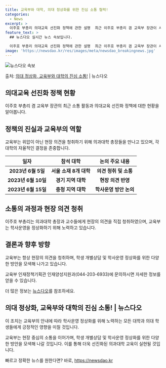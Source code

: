 ```yaml
---
title: 교육부와 대학, 의대 정상화를 위한 진심 소통 협력!
categories:
  - News
excerpt: >
  이주호 부총리 의대교육 선진화 정책에 관한 설명  최근 이주호 부총리 겸 교육부 장관이 서울지역 의대 총장들…
feature_text: >
  ## 뉴스다오 실시간 뉴스 속보입니다.

  이주호 부총리 의대교육 선진화 정책에 관한 설명  최근 이주호 부총리 겸 교육부 장관이 서울지역 의대 총장들…
image: 'https://newsdao.kr/res/images/meta/newsdao_breakingnews.jpg'
---
```


![뉴스다오 속보](https://newsdao.kr/res/images/meta/newsdao_breakingnews.jpg)

<p>출처: <a href="https://newsdao.kr/4180" rel="dofollow">의대 정상화, 교육부와 대학의 진심 소통!</a> | 뉴스다오</p>

<h2 data-ke-size="size26">의대교육 선진화 정책 현황</h2>
<p data-ke-size="size16">이주호 부총리 겸 교육부 장관의 최근 소통 활동과 의대교육 선진화 정책에 대한 현황을 알아봅니다.</p>

<h2 data-ke-size="size24"><b>정책의 진실과 교육부의 역할</b></h2>
<p data-ke-size="size16">교육부는 위압이 아닌 현장 의견을 청취하기 위해 의과대학 총장들을 만나고 있으며, 각 대학의 자율적인 결정을 존중합니다.</p>

<table>
<thead>
<tr>
<th>일자</th>
<th>참석 대학</th>
<th>논의 주요 내용</th>
</tr>
</thead>
<tbody>
<tr>
<td style="text-align: center; height: 17px;"><b>2023년 6월 5일</b></td>
<td style="text-align: center; height: 17px;"><b>서울 소재 8개 대학</b></td>
<td style="text-align: center; height: 17px;"><b>의견 청취 및 소통</b></td>
</tr>
<tr>
<td style="text-align: center; height: 17px;"><b>2023년 6월 10일</b></td>
<td style="text-align: center; height: 17px;"><b>경기 지역 대학</b></td>
<td style="text-align: center; height: 17px;"><b>현장 의견 반영</b></td>
</tr>
<tr>
<td style="text-align: center; height: 17px;"><b>2023년 6월 15일</b></td>
<td style="text-align: center; height: 17px;"><b>충청 지역 대학</b></td>
<td style="text-align: center; height: 17px;"><b>학사운영 방안 논의</b></td>
</tr>
</tbody>
</table>

<h2 data-ke-size="size24"><b>소통의 과정과 현장 의견 청취</b></h2>
<p data-ke-size="size16">이주호 부총리는 의과대학 총장과 교수들에게 현장의 의견을 직접 청취하였으며, 교육부는 학사운영을 정상화하기 위해 노력하고 있습니다.</p>

<h2 data-ke-size="size24"><b>결론과 향후 방향</b></h2>
<p data-ke-size="size16">교육부는 항상 현장의 의견을 청취하며, 학생 개별상담 및 학사운영 정상화를 위한 다양한 방안을 모색해 나가고 있습니다.</p>

<p data-ke-size="size16">교육부 인재정책기획관 인재양성지원과(044-203-6933)에 문의하시면 자세한 정보를 얻을 수 있습니다.</p>

<p data-ke-size="size16">더 많은 정보는 <a href="https://newsdao.kr/4180">뉴스다오</a>를 참조하세요.</p>
<h2 data-ke-size="size26">의대 정상화, 교육부와 대학의 진심 소통! | 뉴스다오</h2>
<p data-ke-size="size16">이 조치는 교육부의 안내에 따라 학사운영 정상화를 위해 노력하는 모든 대학과 의대 학생들에게 긍정적인 영향을 미칠 것입니다.</p>
<p data-ke-size="size16">교육부는 현장 중심의 소통을 이어가며, 학생 개별상담 및 학사운영 정상화를 위한 다양한 방안을 모색해 나갈 것입니다. 이를 통해 더욱 선진화된 의과대학 교육이 실현될 것입니다.</p> 

빠르고 정확한 뉴스를 원한다면? 바로, <a href="https://newsdao.kr" rel="dofollow">https://newsdao.kr</a>



